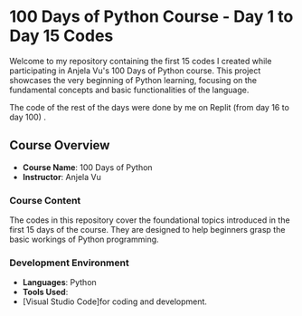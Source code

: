 # 100 Days of Python Course - Day 1 to Day 15 Codes

Welcome to my repository containing the first 15 codes I created while participating in Anjela Vu's 100 Days of Python course. This project showcases the very beginning of Python learning, focusing on the fundamental concepts and basic functionalities of the language.

The code of the rest of the days were done by me on Replit (from day 16 to day 100) .
## Course Overview

- **Course Name**: 100 Days of Python
- **Instructor**: Anjela Vu


### Course Content

The codes in this repository cover the foundational topics introduced in the first 15 days of the course. They are designed to help beginners grasp the basic workings of Python programming.

### Development Environment

- **Languages**: Python
- **Tools Used**:
 - [Visual Studio Code]for coding and development.
